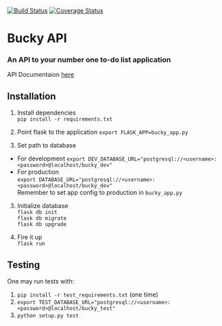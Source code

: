 [![Build Status](https://travis-ci.org/arnawldo/bucky_api.svg?branch=master)](https://travis-ci.org/arnawldo/bucky_api)
[![Coverage Status](https://coveralls.io/repos/github/arnawldo/bucky_api/badge.svg)](https://coveralls.io/github/arnawldo/bucky_api)  
# Bucky API

### An API to your number one to-do list application  

API Documentaion [here](https://jsapi.apiary.io/previews/buckyapi/reference) 


## Installation  

1. Install dependencies  
`pip install -r requirements.txt`  
2. Point flask to the application 
`export FLASK_APP=bucky_app.py`  

3. Set path to database  
- For development
`export DEV_DATABASE_URL="postgresql://<username>:<password>@localhost/bucky_dev"`  
- For production  
`export DATABASE_URL="postgresql://<username>:<password>@localhost/bucky_dev"`  
  Remember to set app config to production in `bucky_app.py`


3. Initialize database  
`flask db init`  
`flask db migrate`  
`flask db upgrade`  

3. Fire it up  
`flask run`  


## Testing

One may run tests with:  
1. `pip install -r test_requirements.txt` (one time)  
2. `export TEST_DATABASE_URL="postgresql://<username>:<password>@localhost/bucky_test"`  
3. `python setup.py test`
